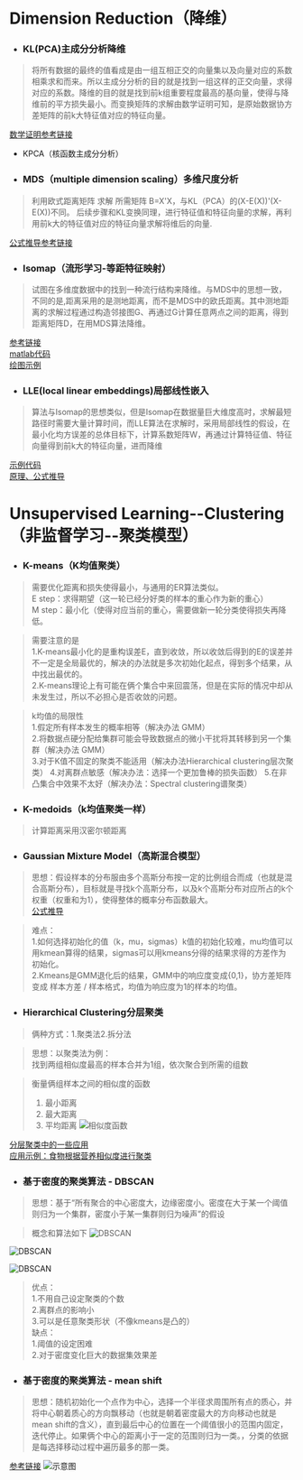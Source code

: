 

# Dimension Reduction（降维）
- ### KL(PCA)主成分分析降维
> 将所有数据的最终的值看成是由一组互相正交的向量集以及向量对应的系数相乘求和而来。所以主成分分析的目的就是找到一组这样的正交向量，求得对应的系数。降维的目的就是找到前k组重要程度最高的基向量，使得与降维前的平方损失最小。而变换矩阵的求解由数学证明可知，是原始数据协方差矩阵的前k大特征值对应的特征向量。    

[数学证明参考链接](https://github.com/blueCao/ML/tree/master/KL-PCA)

- KPCA（核函数主成分分析）
> 

- ### MDS（multiple dimension scaling）多维尺度分析
> 利用欧式距离矩阵 求解 所需矩阵 B=X'X，与KL（PCA）的(X-E(X))'(X-E(X))不同。
后续步骤和KL变换同理，进行特征值和特征向量的求解，再利用前k大的特征值对应的特征向量求解将维后的向量.

[公式推导参考链接](http://blog.csdn.net/Dark_Scope/article/details/53229427)  


- ### Isomap（流形学习-等距特征映射）
> 试图在多维度数据中的找到一种流行结构来降维。与MDS中的思想一致，不同的是,距离采用的是测地距离，而不是MDS中的欧氏距离。其中测地距离的求解过程通过构造邻接图G、再通过G计算任意两点之间的距离，得到距离矩阵D，在用MDS算法降维。

[参考链接](http://blog.csdn.net/zdy0_2004/article/details/51367517)  
[matlab代码](http://web.mit.edu/cocosci/isomap/code/Isomap.m)  
[绘图示例](http://www.numerical-tours.com/matlab/shapes_7_isomap/)

- ### LLE(local linear embeddings)局部线性嵌入
> 算法与Isomap的思想类似，但是Isomap在数据量巨大维度高时，求解最短路径时需要大量计算时间，而LLE算法在求解时，采用局部线性的假设，在最小化均方误差的总体目标下，计算系数矩阵W，再通过计算特征值、特征向量得到前k大的特征向量，进而降维  

[示例代码](https://cs.nyu.edu/~roweis/lle/)  
[原理、公式推导](https://www.cnblogs.com/pinard/p/6266408.html?utm_source=itdadao&utm_medium=referral)  


# Unsupervised Learning--Clustering（非监督学习--聚类模型）
- ### K-means（K均值聚类）
> 需要优化距离和损失使得最小，与通用的ER算法类似。  
E step：求得期望（这一轮已经分好类的样本的重心作为新的重心）  
M step：最小化（使得对应当前的重心，需要做新一轮分类使得损失再降低。  



>需要注意的是   
1.K-means最小化的是重构误差E，直到收敛，所以收敛后得到的E的误差并不一定是全局最优的，解决的办法就是多次初始化起点，得到多个结果，从中找出最优的。    
2.K-means理论上有可能在俩个集合中来回震荡，但是在实际的情况中却从未发生过，所以不必担心是否收敛的问题。

> k均值的局限性  
> 1.假定所有样本发生的概率相等（解决办法 GMM）  
> 2.将数据点硬分配给集群可能会导致数据点的微小干扰将其转移到另一个集群（解决办法 GMM）   
> 3.对于K值不固定的聚类不能适用（解决办法Hierarchical clustering层次聚类）
> 4.对离群点敏感（解决办法：选择一个更加鲁棒的损失函数）
> 5.在非凸集合中效果不太好（解决办法：Spectral clustering谱聚类）


- ### K-medoids（k均值聚类一样）
> 计算距离采用汉密尔顿距离

- ### Gaussian Mixture Model（高斯混合模型）
> 思想：假设样本的分布服由多个高斯分布按一定的比例组合而成（也就是混合高斯分布），目标就是寻找k个高斯分布，以及k个高斯分布对应所占的k个权重（权重和为1），使得整体的概率分布函数最大。  
[公式推导](http://blog.csdn.net/u011177305/article/details/51251153)

> 难点：  
> 1.如何选择初始化的值（k，mu，sigmas）k值的初始化较难，mu均值可以用kmean算得的结果，sigmas可以用kmeans分得的结果求得的方差作为初始化。   
> 2.Kmeans是GMM退化后的结果，GMM中的响应度变成{0,1}，协方差矩阵变成 样本方差 / 样本格式，均值为响应度为1的样本的均值。

- ### Hierarchical  Clustering分层聚类
> 俩种方式：1.聚类法2.拆分法  

> 思想：以聚类法为例：  
> 找到两组相似度最高的样本合并为1组，依次聚合到所需的组数  

> 衡量俩组样本之间的相似度的函数  
> 1. 最小距离  
> 2. 最大距离
> 3. 平均距离 
![相似度函数](http://ot9oq7g6m.bkt.clouddn.com/%E5%BE%AE%E4%BF%A1%E6%88%AA%E5%9B%BE_20180312220817.png)   

[分层聚类中的一些应用](http://www.cs.umd.edu/hcil/hce/examples/application_examples.html)  
[应用示例：食物根据营养相似度进行聚类](https://github.com/blueCao/ML/tree/master/Hierarchical_Clustering)

- ### 基于密度的聚类算法 - DBSCAN
> 思想：基于“所有聚合的中心密度大，边缘密度小。密度在大于某一个阈值则归为一个集群，密度小于某一集群则归为噪声”的假设

> 概念和算法如下
![DBSCAN](http://ot9oq7g6m.bkt.clouddn.com/%E5%BE%AE%E4%BF%A1%E6%88%AA%E5%9B%BE_20180313110058.png)

![DBSCAN](http://ot9oq7g6m.bkt.clouddn.com/%E5%BE%AE%E4%BF%A1%E6%88%AA%E5%9B%BE_20180313110111.png)

![DBSCAN](http://ot9oq7g6m.bkt.clouddn.com/%E5%BE%AE%E4%BF%A1%E6%88%AA%E5%9B%BE_20180313110124.png)

> 优点：  
> 1.不用自己设定聚类的个数  
> 2.离群点的影响小  
> 3.可以是任意聚类形状（不像kmeans是凸的）  
> 缺点：  
> 1.阈值的设定困难  
> 2.对于密度变化巨大的数据集效果差  

- ### 基于密度的聚类算法 - mean shift
> 思想：随机初始化一个点作为中心，选择一个半径求周围所有点的质心，并将中心朝着质心的方向飘移动（也就是朝着密度最大的方向移动也就是mean shift的含义），直到最后中心的位置在一个阈值很小的范围内固定，迭代停止。如果俩个中心的距离小于一定的范围则归为一类。，分类的依据是每选择移动过程中遍历最多的那一类。  

[参考链接](http://blog.csdn.net/yanwande/article/details/50387735)
![示意图](http://img.blog.csdn.net/20151223162336127)
